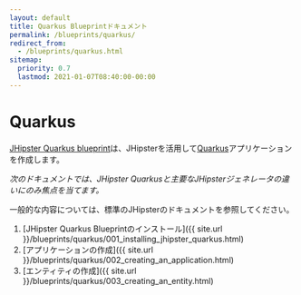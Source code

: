 ```yaml
---
layout: default
title: Quarkus Blueprintドキュメント
permalink: /blueprints/quarkus/
redirect_from:
  - /blueprints/quarkus.html
sitemap:
  priority: 0.7
  lastmod: 2021-01-07T08:40:00-00:00
---
```


# <i class="fa fa-star"></i> Quarkus

[JHipster Quarkus blueprint](https://github.com/jhipster/generator-jhipster-quarkus)は、JHipsterを活用して[Quarkus](https://quarkus.io/)アプリケーションを作成します。

_次のドキュメントでは、JHipster Quarkusと主要なJHipsterジェネレータの違いにのみ焦点を当てます。_

一般的な内容については、標準のJHipsterのドキュメントを参照してください。

1. [JHipster Quarkus Blueprintのインストール]({{ site.url }}/blueprints/quarkus/001_installing_jhipster_quarkus.html)
2. [アプリケーションの作成]({{ site.url }}/blueprints/quarkus/002_creating_an_application.html)
3. [エンティティの作成]({{ site.url }}/blueprints/quarkus/003_creating_an_entity.html)